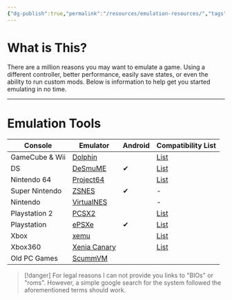 ```yaml
---
{"dg-publish":true,"permalink":"/resources/emulation-resources/","tags":["Resources"],"created":"2025-07-23","updated":"2025-07-23T13:45:07.355-04:00"}
---
```


# What is This?
There are a million reasons you may want to emulate a game. Using a different controller, better performance, easily save states, or even the ability to run custom mods. Below is information to help get you started emulating in no time.

---
# Emulation Tools

| **Console**    | **Emulator**                                                           | **Android** | **Compatibility List**                                            |
| -------------- | ---------------------------------------------------------------------- | ----------- | ----------------------------------------------------------------- |
| GameCube & Wii | [Dolphin](https://dolphin-emu.org/)                                    |             | [List](https://dolphin-emu.org/compat/)                           |
| DS             | [DeSmuME](https://desmume.org/)                                        | ✔           | [List](https://www.desmume.com/nds-roms-compatible-400.htm)       |
| Nintendo 64    | [Project64](https://www.pj64-emu.com/)                                 |             | [List](https://github.com/ares-emulator/ares/issues/143)          |
| Super Nintendo | [ZSNES](https://www.zsnes.com/)                                        | ✔           | -                                                                 |
| Nintendo       | [VirtualNES](https://www.emulator-zone.com/doc.php/nes/virtuanes.html) |             | -                                                                 |
| Playstation 2  | [PCSX2](https://pcsx2.net/)                                            |             | [List](https://pcsx2.net/compat/)                                 |
| Playstation    | [ePSXe](https://www.epsxe.com/)                                        | ✔           | [List](https://psxdatacenter.com/psx2/ntsc-u_list2.html)          |
| Xbox           | [xemu](https://xemu.app/)                                              |             | [List](https://xemu.app/#compatibility)                           |
| Xbox360        | [Xenia Canary](https://xenia.jp/)                                      |             | [List](https://github.com/xenia-canary/game-compatibility/issues) |
| Old PC Games   | [ScummVM](https://www.scummvm.org/')                                   |             |                                                                   |

> [!danger]
> For legal reasons I can not provide you links to "BIOs" or "roms". However, a simple google search for the system followed the aforementioned terms should work.
